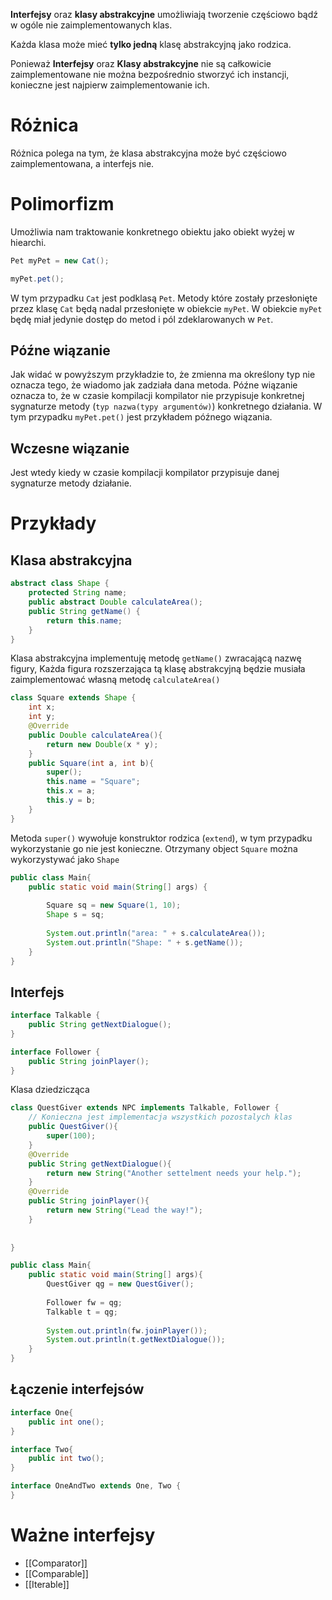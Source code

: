 **Interfejsy** oraz **klasy abstrakcyjne** umożliwiają tworzenie częściowo bądź w ogóle nie zaimplementowanych klas. 

Każda klasa może mieć **tylko jedną** klasę abstrakcyjną jako rodzica.

Ponieważ **Interfejsy** oraz **Klasy abstrakcyjne** nie są całkowicie zaimplementowane nie można bezpośrednio stworzyć ich instancji, konieczne jest najpierw zaimplementowanie ich.


# Różnica
Różnica polega na tym, że klasa abstrakcyjna może być częściowo zaimplementowana, a interfejs nie.
# Polimorfizm
Umożliwia nam traktowanie konkretnego obiektu jako obiekt wyżej w hiearchi. 

```java
Pet myPet = new Cat();

myPet.pet();
```

W tym przypadku `Cat` jest podklasą `Pet`. Metody które zostały przesłonięte przez klasę `Cat` będą nadal przesłonięte w obiekcie `myPet`. W obiekcie `myPet` będę miał jedynie dostęp do metod i pól zdeklarowanych w `Pet`.

## Późne wiązanie
Jak widać w powyższym przykładzie to, że zmienna ma określony typ nie oznacza tego, że wiadomo jak zadziała dana metoda. Późne wiązanie oznacza to, że w czasie kompilacji kompilator nie przypisuje konkretnej sygnaturze metody (`typ nazwa(typy argumentów)`) konkretnego działania. W tym przypadku `myPet.pet()` jest przykładem późnego wiązania.

## Wczesne wiązanie
Jest wtedy kiedy w czasie kompilacji kompilator przypisuje danej sygnaturze metody działanie. 
# Przykłady
## Klasa abstrakcyjna
```java
abstract class Shape {
	protected String name;
	public abstract Double calculateArea();
	public String getName() {
		return this.name;
	}
}
```
Klasa abstrakcyjna implementuję metodę `getName()` zwracającą nazwę figury, Każda figura rozszerzająca tą klasę abstrakcyjną będzie musiała zaimplementować własną metodę `calculateArea()`
```java
class Square extends Shape {
	int x;
	int y;
	@Override
	public Double calculateArea(){
		return new Double(x * y);
	}
	public Square(int a, int b){
		super();
		this.name = "Square";
		this.x = a;
		this.y = b;
	}
}
```
Metoda `super()` wywołuje konstruktor rodzica (`extend`),  w tym przypadku wykorzystanie go nie jest konieczne.
Otrzymany object `Square` można wykorzystywać jako `Shape`
```java
public class Main{
    public static void main(String[] args) {
    
        Square sq = new Square(1, 10); 
        Shape s = sq;
        
        System.out.println("area: " + s.calculateArea());
        System.out.println("Shape: " + s.getName());
    }
}
```
## Interfejs
```java
interface Talkable {
	public String getNextDialogue();
}
```

```java
interface Follower {
	public String joinPlayer();
}
```
Klasa dziedzicząca
```java
class QuestGiver extends NPC implements Talkable, Follower {
	// Konieczna jest implementacja wszystkich pozostalych klas
	public QuestGiver(){
	    super(100);
	}
	@Override
	public String getNextDialogue(){
	    return new String("Another settelment needs your help.");
	}
	@Override
	public String joinPlayer(){
	    return new String("Lead the way!");
	}
	
	
}
```

```java
public class Main{
    public static void main(String[] args){
        QuestGiver qg = new QuestGiver();
        
        Follower fw = qg;
        Talkable t = qg;
        
        System.out.println(fw.joinPlayer());
        System.out.println(t.getNextDialogue());
    }
}
```
## Łączenie interfejsów
```java
interface One{
	public int one();
}

interface Two{
	public int two();
}

interface OneAndTwo extends One, Two {
}
```
# Ważne interfejsy
- [[Comparator<T>]]
- [[Comparable<T>]]
- [[Iterable<T>]]